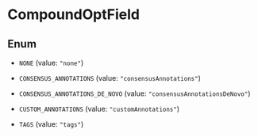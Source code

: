 

# CompoundOptField

## Enum


* `NONE` (value: `"none"`)

* `CONSENSUS_ANNOTATIONS` (value: `"consensusAnnotations"`)

* `CONSENSUS_ANNOTATIONS_DE_NOVO` (value: `"consensusAnnotationsDeNovo"`)

* `CUSTOM_ANNOTATIONS` (value: `"customAnnotations"`)

* `TAGS` (value: `"tags"`)



